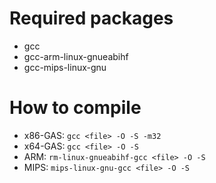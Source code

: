 # Required packages
- gcc
- gcc-arm-linux-gnueabihf
- gcc-mips-linux-gnu

# How to compile
- x86-GAS: `gcc <file> -O -S -m32`
- x64-GAS: `gcc <file> -O -S`
- ARM: `rm-linux-gnueabihf-gcc <file> -O -S`
- MIPS: `mips-linux-gnu-gcc <file> -O -S`

